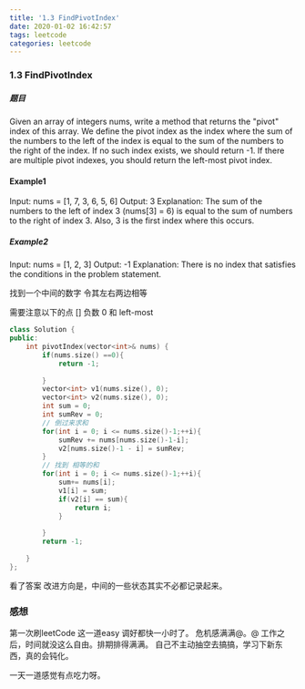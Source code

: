 ```yaml
---
title: '1.3 FindPivotIndex'
date: 2020-01-02 16:42:57
tags: leetcode
categories: leetcode
---
```

### 1.3 FindPivotIndex
##### 题目
 Given an array of integers nums, write a method that returns the "pivot" index of this array.
 We define the pivot index as the index where the sum of the numbers to the left of the index is equal to the sum of the numbers to the right of the index.
 If no such index exists, we should return -1. If there are multiple pivot indexes, you should return the left-most pivot index.

#### Example1
Input: 
nums = [1, 7, 3, 6, 5, 6]
Output: 3
Explanation: 
The sum of the numbers to the left of index 3 (nums[3] = 6) is equal to the sum of numbers to the right of index 3.
Also, 3 is the first index where this occurs.

##### Example2
Input: 
nums = [1, 2, 3]
Output: -1
Explanation: 
There is no index that satisfies the conditions in the problem statement.

找到一个中间的数字 令其左右两边相等

需要注意以下的点
[]
负数
0 和 left-most 

``` c++
class Solution {
public:
    int pivotIndex(vector<int>& nums) {
        if(nums.size() ==0){
            return -1;
            
        }
        vector<int> v1(nums.size(), 0);
        vector<int> v2(nums.size(), 0);
        int sum = 0;
        int sumRev = 0;
        // 倒过来求和
        for(int i = 0; i <= nums.size()-1;++i){
            sumRev += nums[nums.size()-1-i];
            v2[nums.size()-1 - i] = sumRev;
        }
        // 找到 相等的和
        for(int i = 0; i <= nums.size()-1;++i){
            sum+= nums[i];
            v1[i] = sum;
            if(v2[i] == sum){
                return i;
            }
            
        }
        return -1;
        
    }
};
```

看了答案
改进方向是，中间的一些状态其实不必都记录起来。


### 感想
第一次刷leetCode 这一道easy 调好都快一小时了。
危机感满满@。@
工作之后，时间就没这么自由。排期排得满满。
自己不主动抽空去搞搞，学习下新东西，真的会钝化。

一天一道感觉有点吃力呀。